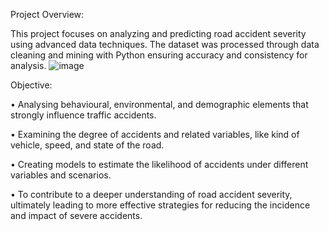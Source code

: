 Project Overview: 

This project focuses on analyzing and predicting road accident severity using advanced data techniques. The dataset was processed through data cleaning and mining with Python ensuring accuracy and consistency for analysis. 
![image](https://github.com/user-attachments/assets/f5c26b6e-210d-4849-8940-2b19259c4438)

Objective:

•	Analysing behavioural, environmental, and demographic elements that strongly influence traffic accidents.

•	Examining the degree of accidents and related variables, like kind of vehicle, speed, and state of the road.

•	Creating models to estimate the likelihood of accidents under different variables and scenarios. 

•	To contribute to a deeper understanding of road accident severity, ultimately leading to more effective strategies for reducing the incidence and impact of severe accidents.
